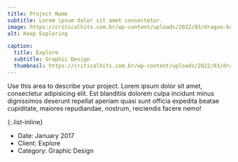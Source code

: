 ```yaml
---
title: Project Name
subtitle: Lorem ipsum dolor sit amet consectetur.
image: https://criticalhits.com.br/wp-content/uploads/2022/03/dragon-ball-kuririn_xdsd.jpg
alt: Keep Exploring

caption:
  title: Explore
  subtitle: Graphic Design
  thumbnail: https://criticalhits.com.br/wp-content/uploads/2022/03/dragon-ball-kuririn_xdsd.jpg
---
```


Use this area to describe your project. Lorem ipsum dolor sit amet, consectetur adipisicing elit. Est blanditiis dolorem culpa incidunt minus dignissimos deserunt repellat aperiam quasi sunt officia expedita beatae cupiditate, maiores repudiandae, nostrum, reiciendis facere nemo!

{:.list-inline}

- Date: January 2017
- Client: Explore
- Category: Graphic Design
